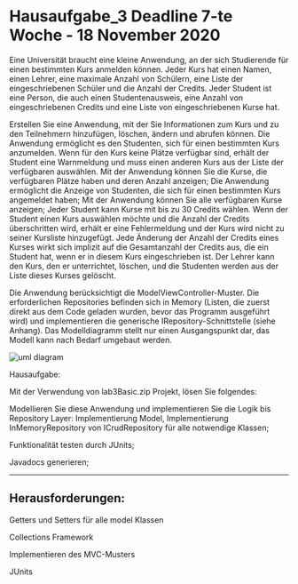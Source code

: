 # Hausaufgabe_3  Deadline 7-te Woche - 18 November 2020

Eine Universität braucht eine kleine Anwendung, an der sich Studierende für einen bestimmten Kurs anmelden können. Jeder Kurs hat einen Namen, einen Lehrer, eine maximale Anzahl von Schülern, eine Liste der eingeschriebenen Schüler und die Anzahl der Credits. Jeder Student ist eine Person, die auch einen Studentenausweis, eine Anzahl von eingeschriebenen Credits und eine Liste von eingeschriebenen Kurse hat. 
 
Erstellen Sie eine Anwendung, mit der Sie Informationen zum Kurs und zu den Teilnehmern hinzufügen, löschen, ändern und abrufen können.
Die Anwendung ermöglicht es den Studenten, sich für einen bestimmten Kurs anzumelden. Wenn für den Kurs keine Plätze verfügbar sind, erhält der Student eine Warnmeldung und muss einen anderen Kurs aus der Liste der verfügbaren auswählen.
Mit der Anwendung können Sie die Kurse, die verfügbaren Plätze haben und deren Anzahl anzeigen;
Die Anwendung ermöglicht die Anzeige von Studenten, die sich für einen bestimmten Kurs angemeldet haben;
Mit der Anwendung können Sie alle verfügbaren Kurse anzeigen;
Jeder Student kann Kurse mit bis zu 30 Credits wählen. Wenn der Student einen Kurs auswählen möchte und die Anzahl der Credits überschritten wird, erhält er eine Fehlermeldung und der Kurs wird nicht zu seiner Kursliste hinzugefügt.
Jede Änderung der Anzahl der Credits eines Kurses wirkt sich implizit auf die Gesamtanzahl der Credits aus, die ein Student hat, wenn er in diesem Kurs eingeschrieben ist.
Der Lehrer kann den Kurs, den er unterrichtet, löschen, und die Studenten werden aus der Liste dieses Kurses gelöscht.
 
Die Anwendung berücksichtigt die ModelViewController-Muster. Die erforderlichen Repositories befinden sich in Memory (Listen, die zuerst direkt aus dem Code geladen wurden, bevor das Programm ausgeführt wird) und implementieren die generische IRepository-Schnittstelle (siehe Anhang).
Das Modelldiagramm stellt nur einen Ausgangspunkt dar, das Modell kann nach Bedarf umgebaut werden. 

![uml diagram](https://github.com/MapUBB2020/Hausaufgabe_3/blob/main/UML_Diagram.png?raw=true)

Hausaufgabe:

Mit der Verwendung von lab3Basic.zip Projekt, lösen Sie folgendes:

Modellieren Sie diese Anwendung und implementieren Sie die Logik bis Repository Layer: Implementierung Model, Implementierung InMemoryRepository von ICrudRepository für alle notwendige Klassen;

Funktionalität testen durch JUnits;

Javadocs generieren;


----------------------------------------------------------------------------------------------------------------
Herausforderungen:
----------------------------------------------------------------------------------------------------------------

Getters und Setters für alle model Klassen

Collections Framework

Implementieren des MVC-Musters

JUnits
